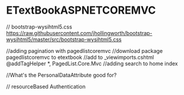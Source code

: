 # ETextBookASPNETCOREMVC



// bootstrap-wysihtml5.css
https://raw.githubusercontent.com/jhollingworth/bootstrap-wysihtml5/master/src/bootstrap-wysihtml5.css



//adding pagination with pagedlistcoremvc 
//download package pagedlistcoremvc to etextbook
//add to _viewimports.cshtml @addTagHelper *, PagedList.Core.Mvc
//adding search to home index




//What's the PersonalDataAttribute good for? 

// resourceBased Authentication